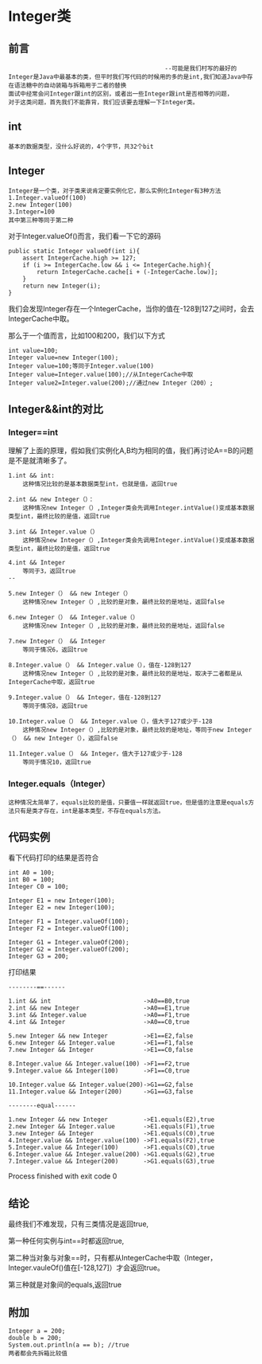 # Integer类
	
## 前言
												--可能是我们村写的最好的
	Integer是Java中最基本的类，但平时我们写代码的时候用的多的是int,我们知道Java中存在语法糖中的自动装箱与拆箱用于二者的替换
	面试中经常会问Integer跟int的区别，或者出一些Integer跟int是否相等的问题，
	对于这类问题，首先我们不能靠背，我们应该要去理解一下Integer类。

## int
	
	基本的数据类型，没什么好说的，4个字节，共32个bit

## Integer

	Integer是一个类，对于类来说肯定要实例化它，那么实例化Integer有3种方法 
	1.Integer.valueOf(100)	
	2.new Integer(100)	
	3.Integer=100
	其中第三种等同于第二种

对于Integer.valueOf()而言，我们看一下它的源码
	
	public static Integer valueOf(int i){
	    assert IntegerCache.high >= 127;
	    if (i >= IntegerCache.low && i <= IntegerCache.high){
	        return IntegerCache.cache[i + (-IntegerCache.low)];
	    }
	    return new Integer(i);
	}

我们会发现Integer存在一个IntegerCache，当你的值在-128到127之间时，会去IntegerCache中取。
	
那么于一个值而言，比如100和200，我们以下方式
	
	int value=100;
	Integer value=new Integer(100);
	Integer value=100;等同于Integer.value(100)
	Integer value=Integer.value(100);//从IntegerCache中取
	Integer value2=Integer.value(200);//通过new Integer（200）;

## Integer&&int的对比

### Integer==int

理解了上面的原理，假如我们实例化A,B均为相同的值，我们再讨论A==B的问题是不是就清晰多了。

	1.int && int:
		这种情况比较的是基本数据类型int，也就是值，返回true
		
	2.int && new Integer（）：
		这种情况new Integer（）,Integer类会先调用Integer.intValue()变成基本数据类型int，最终比较的是值，返回true

	3.int && Integer.value（）
		这种情况new Integer（）,Integer类会先调用Integer.intValue()变成基本数据类型int，最终比较的是值，返回true

	4.int && Integer
		等同于3，返回true
	--
	
	5.new Integer（） && new Integer（）
		这种情况new Integer（）,比较的是对象，最终比较的是地址，返回false
	
	6.new Integer（） && Integer.value（）
		这种情况new Integer（）,比较的是对象，最终比较的是地址，返回false
	
	7.new Integer（） && Integer
		等同于情况6，返回true

	8.Integer.value（） && Integer.value（），值在-128到127
		这种情况new Integer（）,比较的是对象，最终比较的是地址，取决于二者都是从IntegerCache中取，返回true

	9.Integer.value（） && Integer，值在-128到127
		等同于情况8，返回true

	10.Integer.value（） && Integer.value（），值大于127或少于-128
		这种情况new Integer（）,比较的是对象，最终比较的是地址，等同于new Integer（） && new Integer（），返回false

	11.Integer.value（） && Integer，值大于127或少于-128
		等同于情况10，返回true

### Integer.equals（Integer） 

	这种情况太简单了，equals比较的是值，只要值一样就返回true，但是值的注意是equals方法只有是类才存在，int是基本类型，不存在equals方法。
 
## 代码实例

看下代码打印的结果是否符合
	
	int A0 = 100;
	int B0 = 100;
	Integer C0 = 100;
	
	Integer E1 = new Integer(100);
	Integer E2 = new Integer(100);
	
	Integer F1 = Integer.valueOf(100);
	Integer F2 = Integer.valueOf(100);
	
	Integer G1 = Integer.valueOf(200);
	Integer G2 = Integer.valueOf(200);
	Integer G3 = 200;

打印结果
	
	--------==------
	
	1.int && int                          ->A0==B0,true
	2.int && new Integer                  ->A0==E1,true
	3.int && Integer.value                ->A0==F1,true
	4.int && Integer                      ->A0==C0,true

	5.new Integer && new Integer          ->E1==E2,false
	6.new Integer && Integer.value        ->E1==F1,false
	7.new Integer && Integer              ->E1==C0,false

	8.Integer.value && Integer.value(100) ->F1==F2,true
	9.Integer.value && Integer(100)       ->F1==C0,true

	10.Integer.value && Integer.value(200)->G1==G2,false
	11.Integer.value && Integer(200)      ->G1==G3,false

	--------equal------

	1.new Integer && new Integer          ->E1.equals(E2),true
	2.new Integer && Integer.value        ->E1.equals(F1),true
	3.new Integer && Integer              ->E1.equals(C0),true
	4.Integer.value && Integer.value(100) ->F1.equals(F2),true
	5.Integer.value && Integer(100)       ->F1.equals(C0),true
	6.Integer.value && Integer.value(200) ->G1.equals(G2),true
	7.Integer.value && Integer(200)       ->G1.equals(G3),true

Process finished with exit code 0

## 结论

最终我们不难发现，只有三类情况是返回true,

第一种任何实例与int==时都返回true,

第二种当对象与对象==时，只有都从IntegerCache中取（Integer，Integer.vauleOf()值在[-128,127]）才会返回true。

第三种就是对象间的equals,返回true

## 附加

	Integer a = 200;
	double b = 200;
	System.out.println(a == b); //true
	两者都会先拆箱比较值
